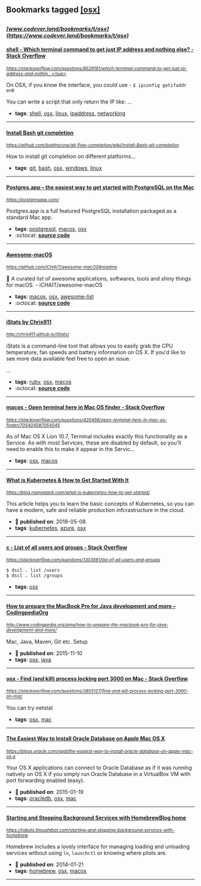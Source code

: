 ## Bookmarks tagged [[osx]](https://www.codever.land/search?q=[osx])

_<sup><sup>[www.codever.land/bookmarks/t/osx](https://www.codever.land/bookmarks/t/osx)</sup></sup>_
---
#### [shell - Which terminal command to get just IP address and nothing else? - Stack Overflow](https://stackoverflow.com/questions/8529181/which-terminal-command-to-get-just-ip-address-and-nothing-else)
_<sup>https://stackoverflow.com/questions/8529181/which-terminal-command-to-get-just-ip-address-and-nothin...</sup>_

On OSX, if you know the interface, you could use - `$ ipconfig getifaddr en0`

You can write a script that only return the IP like:
...
* **tags**: [shell](../tagged/shell.md), [osx](../tagged/osx.md), [linux](../tagged/linux.md), [ipaddress](../tagged/ipaddress.md), [networking](../tagged/networking.md)
---
#### [Install Bash git completion](https://github.com/bobthecow/git-flow-completion/wiki/Install-Bash-git-completion)
_<sup>https://github.com/bobthecow/git-flow-completion/wiki/Install-Bash-git-completion</sup>_

How to install git completion on different platforms...
* **tags**: [git](../tagged/git.md), [bash](../tagged/bash.md), [osx](../tagged/osx.md), [windows](../tagged/windows.md), [linux](../tagged/linux.md)
---
#### [Postgres.app – the easiest way to get started with PostgreSQL on the Mac](https://postgresapp.com/)
_<sup>https://postgresapp.com/</sup>_

Postgres.app is a full featured PostgreSQL installation packaged as a standard Mac app.
* **tags**: [postgresql](../tagged/postgresql.md), [macos](../tagged/macos.md), [osx](../tagged/osx.md)
* :octocat: **[source code](https://github.com/PostgresApp/PostgresApp)**
---
#### [Awesome-macOS](https://github.com/iCHAIT/awesome-macOS#readme)
_<sup>https://github.com/iCHAIT/awesome-macOS#readme</sup>_

  A curated list of awesome applications, softwares, tools and shiny things for macOS. - iCHAIT/awesome-macOS
* **tags**: [macos](../tagged/macos.md), [osx](../tagged/osx.md), [awesome-list](../tagged/awesome-list.md)
* :octocat: **[source code](https://github.com/iCHAIT/awesome-macOS)**
---
#### [iStats by Chris911](http://chris911.github.io/iStats/)
_<sup>http://chris911.github.io/iStats/</sup>_

iStats is a command-line tool that allows you to easily grab the CPU temperature, fan speeds and battery information on OS X. If you'd like to see more data available feel free to open an issue.

...
* **tags**: [ruby](../tagged/ruby.md), [osx](../tagged/osx.md), [macos](../tagged/macos.md)
* :octocat: **[source code](https://github.com/Chris911/iStats)**
---
#### [macos - Open terminal here in Mac OS finder - Stack Overflow](https://stackoverflow.com/questions/420456/open-terminal-here-in-mac-os-finder/7054045#7054045)
_<sup>https://stackoverflow.com/questions/420456/open-terminal-here-in-mac-os-finder/7054045#7054045</sup>_

As of Mac OS X Lion 10.7, Terminal includes exactly this functionality as a Service. As with most Services, these are disabled by default, so you'll need to enable this to make it appear in the Servic...
* **tags**: [osx](../tagged/osx.md), [macos](../tagged/macos.md)
---
#### [What is Kubernetes & How to Get Started With It ](https://blog.risingstack.com/what-is-kubernetes-how-to-get-started/)
_<sup>https://blog.risingstack.com/what-is-kubernetes-how-to-get-started/</sup>_

This article helps you to learn the basic concepts of Kubernetes, so you can  have a modern, safe and reliable production infcrastructure in the cloud.
* :calendar: **published on**: 2018-05-08
* **tags**: [kubernetes](../tagged/kubernetes.md), [azure](../tagged/azure.md), [osx](../tagged/osx.md)
---
#### [c - List of all users and groups - Stack Overflow](https://stackoverflow.com/questions/1303561/list-of-all-users-and-groups)
_<sup>https://stackoverflow.com/questions/1303561/list-of-all-users-and-groups</sup>_

```
$ dscl . list /users
$ dscl . list /groups
```
* **tags**: [osx](../tagged/osx.md)
---
#### [How to prepare the MacBook Pro for Java development and more – CodingpediaOrg](http://www.codingpedia.org/ama/how-to-prepare-the-macbook-pro-for-java-development-and-more/)
_<sup>http://www.codingpedia.org/ama/how-to-prepare-the-macbook-pro-for-java-development-and-more/</sup>_

Mac, Java, Maven, Git etc. Setup
* :calendar: **published on**: 2015-11-10
* **tags**: [osx](../tagged/osx.md), [java](../tagged/java.md)
---
#### [osx - Find (and kill) process locking port 3000 on Mac - Stack Overflow](https://stackoverflow.com/questions/3855127/find-and-kill-process-locking-port-3000-on-mac)
_<sup>https://stackoverflow.com/questions/3855127/find-and-kill-process-locking-port-3000-on-mac</sup>_

You can try netstat

* **tags**: [osx](../tagged/osx.md), [mac](../tagged/mac.md)
---
#### [The Easiest Way to Install Oracle Database on Apple Mac OS X ](https://blogs.oracle.com/opal/the-easiest-way-to-install-oracle-database-on-apple-mac-os-x)
_<sup>https://blogs.oracle.com/opal/the-easiest-way-to-install-oracle-database-on-apple-mac-os-x</sup>_

Your OS X applications can connect to Oracle Database as if it was running natively on OS X if you simply run Oracle Database in a VirtualBox VM with port forwarding enabled (easy).
* :calendar: **published on**: 2015-01-19
* **tags**: [oracledb](../tagged/oracledb.md), [osx](../tagged/osx.md), [mac](../tagged/mac.md)
---
#### [Starting and Stopping Background Services with HomebrewBlog home](https://robots.thoughtbot.com/starting-and-stopping-background-services-with-homebrew)
_<sup>https://robots.thoughtbot.com/starting-and-stopping-background-services-with-homebrew</sup>_

Homebrew includes a lovely interface for managing loading and unloading services without using `ln`, `launchctl` or knowing where plists are.
* :calendar: **published on**: 2014-01-21
* **tags**: [homebrew](../tagged/homebrew.md), [osx](../tagged/osx.md), [macos](../tagged/macos.md)
---
